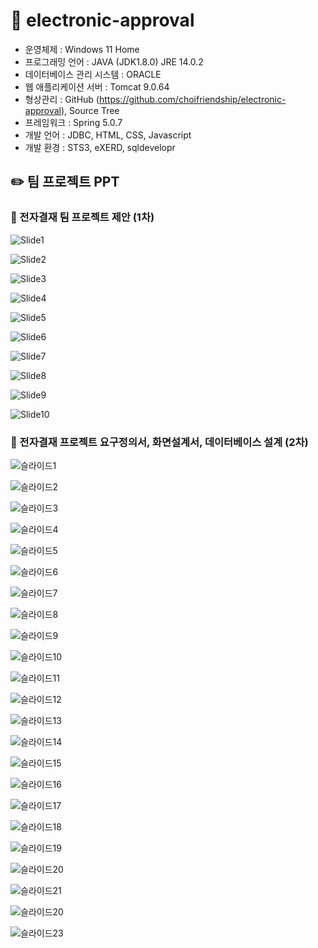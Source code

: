 # 📒 electronic-approval

- 운영체제 : Windows 11 Home
- 프로그래밍 언어 : JAVA (JDK1.8.0) JRE 14.0.2
- 데이터베이스 관리 시스템 : ORACLE
- 웹 애플리케이션 서버 : Tomcat 9.0.64
- 형상관리 : GitHub (https://github.com/choifriendship/electronic-approval), Source Tree
- 프레임워크 : Spring 5.0.7
- 개발 언어 : JDBC, HTML, CSS, Javascript
- 개발 환경 : STS3, eXERD, sqldevelopr


## ✏️ 팀 프로젝트 PPT


### 📝 전자결재 팀 프로젝트 제안 (1차)

![Slide1](https://user-images.githubusercontent.com/101532396/179870754-03eaf807-0c10-495c-a473-c66b1eef0c12.jpg)

![Slide2](https://user-images.githubusercontent.com/101532396/179870762-ffd6e4aa-d8c9-46b3-9ff9-c1bb6324f5a8.jpg)

![Slide3](https://user-images.githubusercontent.com/101532396/179870767-5ee7d4b5-8f8e-4d0f-9b46-e2f3c485aa07.jpg)

![Slide4](https://user-images.githubusercontent.com/101532396/179870773-51604a3a-559d-4502-aa19-6189a9c8addc.jpg)

![Slide5](https://user-images.githubusercontent.com/101532396/179870775-d0eb1508-2614-45ab-a16e-5dba2a84712b.jpg)

![Slide6](https://user-images.githubusercontent.com/101532396/179870777-a85c92cb-b380-48d7-bb10-effabae79ff7.jpg)

![Slide7](https://user-images.githubusercontent.com/101532396/179870779-4e605a9e-3417-45f4-9530-2bf84b5a9e7c.jpg)

![Slide8](https://user-images.githubusercontent.com/101532396/179870782-d4e91f60-df66-4134-971c-8717c583879c.jpg)

![Slide9](https://user-images.githubusercontent.com/101532396/179870787-85351c46-c19d-4d2b-8181-d6b233f7a76b.jpg)

![Slide10](https://user-images.githubusercontent.com/101532396/179870789-0cbd2fed-d4ee-4972-9bdf-0d50c9fbf464.jpg)



### 📝 전자결재 프로젝트 요구정의서, 화면설계서, 데이터베이스 설계 (2차)

![슬라이드1](https://user-images.githubusercontent.com/101532396/179868946-794f3ad4-b085-4faa-b77b-fa16ccb36be1.JPG)

![슬라이드2](https://user-images.githubusercontent.com/101532396/179868948-36f3d5c7-f7ad-45b0-97a8-8049b2c299cf.JPG)

![슬라이드3](https://user-images.githubusercontent.com/101532396/179868958-6f8ee673-d2bb-4e0e-9127-2f6ac362deb2.JPG)

![슬라이드4](https://user-images.githubusercontent.com/101532396/179868962-7f0c16da-f819-4871-b9b2-a93df48b2ecf.JPG)

![슬라이드5](https://user-images.githubusercontent.com/101532396/179868965-30ea7fcc-be33-4b0c-bfa5-89504727fcd3.JPG)

![슬라이드6](https://user-images.githubusercontent.com/101532396/179868969-5a5a07ee-ad7a-4ac6-91cb-463a28ea5a79.JPG)

![슬라이드7](https://user-images.githubusercontent.com/101532396/179868982-d5540199-f7f2-41c0-a5a9-42a88cf4a00a.JPG)

![슬라이드8](https://user-images.githubusercontent.com/101532396/179868988-925d3f24-1f47-460a-9668-b7f620925e44.JPG)

![슬라이드9](https://user-images.githubusercontent.com/101532396/179868991-9b4a430b-3beb-4839-9cac-027fad22d664.JPG)

![슬라이드10](https://user-images.githubusercontent.com/101532396/179868992-19ac0b65-6cfe-4198-8e7e-c111b80d000c.JPG)

![슬라이드11](https://user-images.githubusercontent.com/101532396/179868999-2fae912f-5e6d-44be-87a0-3ef0a6374f25.JPG)

![슬라이드12](https://user-images.githubusercontent.com/101532396/179869000-61c2365d-c90d-441f-a7e9-0e5eb251759a.JPG)

![슬라이드13](https://user-images.githubusercontent.com/101532396/179869006-7b6e6c19-f341-4f60-a71d-b2a9f985973d.JPG)

![슬라이드14](https://user-images.githubusercontent.com/101532396/179869008-bc64a5cf-bb94-44a8-bdf5-9ac243f0c114.JPG)

![슬라이드15](https://user-images.githubusercontent.com/101532396/179869022-ba686fbf-743b-4232-8cdd-326774f0c817.JPG)

![슬라이드16](https://user-images.githubusercontent.com/101532396/179869028-cb597b8b-94e5-4430-bb63-a0db2734c213.JPG)

![슬라이드17](https://user-images.githubusercontent.com/101532396/179869033-0e216647-ef39-4e2f-ab18-0ee5d42a6a70.JPG)

![슬라이드18](https://user-images.githubusercontent.com/101532396/179869039-d4de6c50-0125-4125-9107-f373d285eba9.JPG)

![슬라이드19](https://user-images.githubusercontent.com/101532396/179869043-99769593-75f9-4acf-bbd3-ad264508bf30.JPG)

![슬라이드20](https://user-images.githubusercontent.com/101532396/179869049-f12535b4-b49d-4d01-8335-894016838a04.JPG)

![슬라이드21](https://user-images.githubusercontent.com/101532396/179869012-a5c38877-d544-46ca-b9fc-6916819eb961.JPG)

![슬라이드20](https://user-images.githubusercontent.com/101532396/179869049-f12535b4-b49d-4d01-8335-894016838a04.JPG)

![슬라이드23](https://user-images.githubusercontent.com/101532396/179869062-685a8459-1e74-474b-8d33-0399ca400f1a.JPG)
